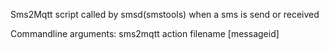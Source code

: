 Sms2Mqtt script called by smsd(smstools) when a sms is send or received

Commandline arguments: 
sms2mqtt action filename [messageid]

